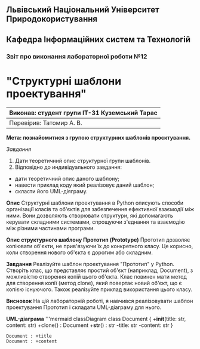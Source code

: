 ## Львівський Національний Університет Природокористування
## Кафедра Інформаційних систем та Технологій



### Звіт про виконання лабораторної роботи №12
# "Структурні шаблони проектування"



| Виконав: студент групи ІТ-31 Куземський Тарас     |
|----------------------------------------------|
| Перевірив: Татомир А. В.     |



**Мета: познайомитися з групою структурних шаблонів проєктування.**


*Завдання*

1. Дати теоретичний опис структурної групи шаблонів.
2. Відповідно до индивідуального завдання:
- дати теоретичний опис даного шаблону;
- навести приклад коду який реалізовує даний шаблон;
- скласти його UML-діяграму.

**Опис**
Структурні шаблони проектування в Python описують способи організації класів та об'єктів для забезпечення
ефективної взаємодії між ними. Вони дозволяють створювати структури, які допомагають керувати складними
системами, спрощуючи з'єднання та взаємодію між різними частинами програми.

**Опис структурного шаблону Прототип (Prototype)**
Прототип дозволяє копіювати об'єкти, не прив'язуючи їх до конкретного класу. Це корисно, коли створення нового об'єкта є дорогим або складним.

**Завдання**
Реалізуйте шаблон проектування "Прототип" у Python. Створіть клас, що представляє простий об'єкт (наприклад,
Document), з можливістю створення копій цього об'єкта. Клас повинен мати метод для створення копії (метод
clone), який повертає новий об'єкт, що є копією існуючого. Також реалізуйте приклад використання цього класу.

**Висновок**
На цій лабораторній роботі, я навчився реалізовувати  шаблон проектування Прототип і складати UML-діаграму для
нього.

**UML-діаграма**
'''mermaid
classDiagram
    class Document {
        +__init__(title: str, content: str)
        +clone() : Document
        +__str__() : str
        -title: str
        -content: str
    }

    Document : +title
    Document : +content
```